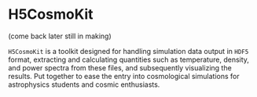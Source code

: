 # H5CosmoKit
(come back later still in making)

`H5CosmoKit` is a toolkit designed for handling simulation data output in `HDF5` format, 
extracting and calculating quantities such as temperature, density, 
and power spectra from these files, and subsequently visualizing the results. 
Put together to ease the entry into cosmological simulations for 
astrophysics students and cosmic enthusiasts.